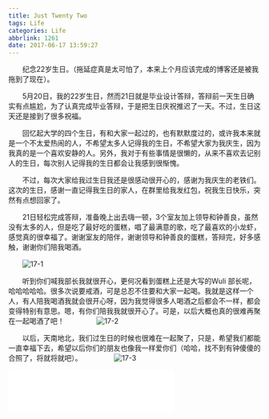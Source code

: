 ```yaml
---
title: Just Twenty Two
tags: Life
categories: Life
abbrlink: 1261
date: 2017-06-17 13:59:27
---
```


　　纪念22岁生日。（拖延症真是太可怕了，本来上个月应该完成的博客还是被我拖到了现在）。

<!--more-->

　　5月20日，我的22岁生日，然而21日就是毕业设计答辩，答辩前一天生日确实有点尴尬，为了认真完成毕业答辩，于是把生日庆祝推迟了一天。不过，生日这天还是接到了很多祝福。

　　回忆起大学的四个生日，有和大家一起过的，也有默默度过的，或许我本来就是一个不太爱热闹的人，不希望太多人记得我的生日，不希望大家为我庆生，因为我真的是一个喜欢安静的人。另外，我对于有些事情是很懒的，从来不喜欢去记别人的生日，每次别人记得我的生日都会让我感到很惭愧。

　　不过，每次大家给我过生日我还是很感动很开心的，感谢为我庆生的老铁们。这次的生日，感谢一直记得我生日的家人，在群里给我发红包，祝我生日快乐，突然有点想回家了。

　　21日轻松完成答辩，准备晚上出去嗨一顿，3个室友加上领导和钟善良，虽然没有太多的人，但是吃了最好吃的蛋糕，唱了最满意的歌，吃了最喜欢的小龙虾，感觉真的很幸福了。谢谢室友的陪伴，谢谢领导和钟善良的蛋糕，答辩完，好多感触，谢谢你们陪我喝酒。

　　![17-1](http://fzy-blog.oss-cn-shenzhen.aliyuncs.com/2017/6/17-1.jpg)

　　听到你们喊我部长我就很开心，更何况看到蛋糕上还是大写的Wuli 部长呢，哈哈哈哈哈。很多次说要戒酒，可是总忍不住要和大家一起喝。我就是这样一个人，有人陪我喝酒我就会很开心呀，因为我觉得很多人喝酒之后都会不一样，都会变得特别有意思。嗯，有你们陪我我就很开心了。可是，以后大概也真的很难再聚在一起喝酒了吧！
　　
　　![17-2](http://fzy-blog.oss-cn-shenzhen.aliyuncs.com/2017/6/17-2.jpg)

　　以后，天南地北，我们过生日的时候也很难在一起聚了，只是，希望我们都能一直幸福下去，希望以后你们的朋友也像我一样爱你们（哈哈，找不到有钟傻傻的合照了，将就将就吧）。
　　
　　![17-3](http://fzy-blog.oss-cn-shenzhen.aliyuncs.com/2017/6/17-3.jpg)

<iframe frameborder="no" border="0" marginwidth="0" marginheight="0" width=330 height=86 src="//music.163.com/outchain/player?type=2&id=28068710&auto=1&height=66"></iframe>